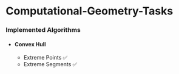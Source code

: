 # Computational-Geometry-Tasks

### Implemented Algorithms

- #### Convex Hull
  - Extreme Points ✅
  - Extreme Segments ✅
